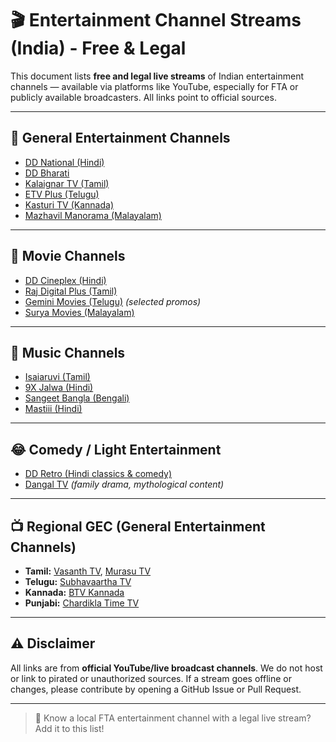 # 🎬 Entertainment Channel Streams (India) - Free & Legal

This document lists **free and legal live streams** of Indian entertainment channels — available via platforms like YouTube, especially for FTA or publicly available broadcasters. All links point to official sources.

---

## 🌟 General Entertainment Channels

- [DD National (Hindi)](https://www.youtube.com/@DDNationalLive/live)
- [DD Bharati](https://www.youtube.com/@DoordarshanNational/live)
- [Kalaignar TV (Tamil)](https://www.youtube.com/@KalaignarTVTamil/live)
- [ETV Plus (Telugu)](https://www.youtube.com/@etvplus/live)
- [Kasturi TV (Kannada)](https://www.youtube.com/@kasturitv/live)
- [Mazhavil Manorama (Malayalam)](https://www.youtube.com/@mazhavilmanorama/live)

---

## 🎥 Movie Channels

- [DD Cineplex (Hindi)](https://www.youtube.com/@DoordarshanCineplex/live)
- [Raj Digital Plus (Tamil)](https://www.youtube.com/@rajtvnetwork/live)
- [Gemini Movies (Telugu)](https://www.youtube.com/@GeminiMovies/live) *(selected promos)*
- [Surya Movies (Malayalam)](https://www.youtube.com/@SuryaMovies/live)

---

## 🎵 Music Channels

- [Isaiaruvi (Tamil)](https://www.youtube.com/@isaiaruvi/live)
- [9X Jalwa (Hindi)](https://www.youtube.com/@9xjalwa/live)
- [Sangeet Bangla (Bengali)](https://www.youtube.com/@SangeetBangla/live)
- [Mastiii (Hindi)](https://www.youtube.com/@MastiiiChannel/live)

---

## 😂 Comedy / Light Entertainment

- [DD Retro (Hindi classics & comedy)](https://www.youtube.com/@DDRetro/live)
- [Dangal TV](https://www.youtube.com/@dangal/live) *(family drama, mythological content)*

---

## 📺 Regional GEC (General Entertainment Channels)

- **Tamil:** [Vasanth TV](https://www.youtube.com/@vasanttv/live), [Murasu TV](https://www.youtube.com/@murasutv/live)
- **Telugu:** [Subhavaartha TV](https://www.youtube.com/@subhavaartha/live)
- **Kannada:** [BTV Kannada](https://www.youtube.com/@BTVKannada/live)
- **Punjabi:** [Chardikla Time TV](https://www.youtube.com/@ChardiklaTimeTV/live)

---

## ⚠️ Disclaimer

All links are from **official YouTube/live broadcast channels**. We do not host or link to pirated or unauthorized sources. If a stream goes offline or changes, please contribute by opening a GitHub Issue or Pull Request.

---

> 🙌 Know a local FTA entertainment channel with a legal live stream? Add it to this list!
